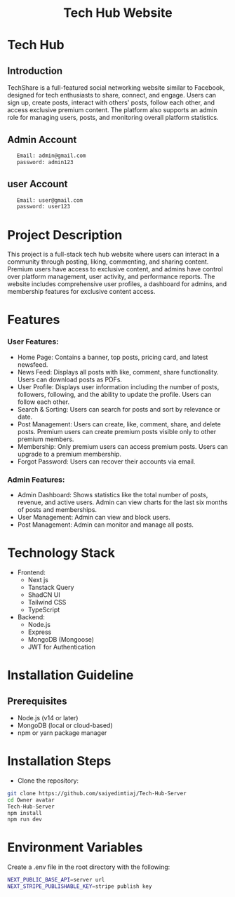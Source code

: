 <div align="center">
  <h1>Tech Hub Website</h1>
</div>

# Tech Hub

## Introduction

TechShare is a full-featured social networking website similar to Facebook, designed for tech enthusiasts to share, connect, and engage. Users can sign up, create posts, interact with others' posts, follow each other, and access exclusive premium content. The platform also supports an admin role for managing users, posts, and monitoring overall platform statistics.

## Admin Account

```bash
   Email: admin@gmail.com
   password: admin123
```

## user Account

```bash
   Email: user@gmail.com
   password: user123
```

# Project Description

This project is a full-stack tech hub website where users can interact in a community through posting, liking, commenting, and sharing content. Premium users have access to exclusive content, and admins have control over platform management, user activity, and performance reports. The website includes comprehensive user profiles, a dashboard for admins, and membership features for exclusive content access.

# Features

### User Features:

- Home Page: Contains a banner, top posts, pricing card, and latest newsfeed.
- News Feed: Displays all posts with like, comment, share functionality. Users can download posts as PDFs.
- User Profile: Displays user information including the number of posts, followers, following, and the ability to update the profile. Users can follow each other.
- Search & Sorting: Users can search for posts and sort by relevance or date.
- Post Management: Users can create, like, comment, share, and delete posts. Premium users can create premium posts visible only to other premium members.
- Membership: Only premium users can access premium posts. Users can upgrade to a premium membership.
- Forgot Password: Users can recover their accounts via email.

### Admin Features:

- Admin Dashboard: Shows statistics like the total number of posts, revenue, and active users. Admin can view charts for the last six months of posts and memberships.
- User Management: Admin can view and block users.
- Post Management: Admin can monitor and manage all posts.

# Technology Stack

- Frontend:
  - Next js
  - Tanstack Query
  - ShadCN UI
  - Tailwind CSS
  - TypeScript
- Backend:
  - Node.js
  - Express
  - MongoDB (Mongoose)
  - JWT for Authentication

# Installation Guideline

## Prerequisites

- Node.js (v14 or later)
- MongoDB (local or cloud-based)
- npm or yarn package manager

# Installation Steps

- Clone the repository:

```Bash
git clone https://github.com/saiyedimtiaj/Tech-Hub-Server
cd Owner avatar
Tech-Hub-Server
npm install
npm run dev
```

# Environment Variables

Create a .env file in the root directory with the following:

```Bash
NEXT_PUBLIC_BASE_API=server url
NEXT_STRIPE_PUBLISHABLE_KEY=stripe publish key
```
